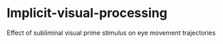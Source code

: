 # Implicit-visual-processing
Effect of subliminal visual prime stimulus on eye movement trajectories



